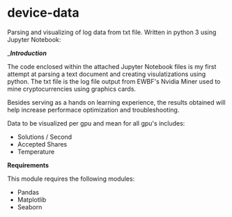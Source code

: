 # device-data

Parsing and visualizing of log data from txt file. Written in python 3 using Jupyter Notebook:

   
 ____Introduction___
 
The code enclosed within the attached Jupyter Notebook files is my first attempt at parsing a text document and creating visulatizations using python. The txt file is the log file output from EWBF's Nvidia Miner used to mine cryptocurrencies using graphics cards. 

Besides serving as a hands on learning experience, the results obtained will help increase performace optimization and troubleshooting. 

Data to be visualized per gpu and mean for all gpu's includes:

- Solutions / Second
- Accepted Shares
- Temperature

  
 ____Requirements____
 
 This module requires the following modules:
 
- Pandas
- Matplotlib
- Seaborn
